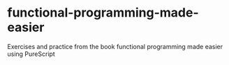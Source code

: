 # functional-programming-made-easier
Exercises and practice from the book functional programming made easier using PureScript
